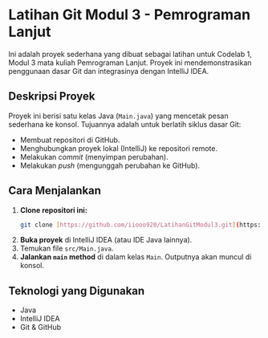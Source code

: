 # Latihan Git Modul 3 - Pemrograman Lanjut

Ini adalah proyek sederhana yang dibuat sebagai latihan untuk Codelab 1, Modul 3 mata kuliah Pemrograman Lanjut. Proyek ini mendemonstrasikan penggunaan dasar Git dan integrasinya dengan IntelliJ IDEA.

## Deskripsi Proyek

Proyek ini berisi satu kelas Java (`Main.java`) yang mencetak pesan sederhana ke konsol. Tujuannya adalah untuk berlatih siklus dasar Git:
* Membuat repositori di GitHub.
* Menghubungkan proyek lokal (IntelliJ) ke repositori remote.
* Melakukan *commit* (menyimpan perubahan).
* Melakukan *push* (mengunggah perubahan ke GitHub).

## Cara Menjalankan

1.  **Clone repositori ini:**
    ```bash
    git clone [https://github.com/iiooo920/LatihanGitModul3.git](https://github.com/iiooo920/LatihanGitModul3.git)
    ```
2.  **Buka proyek** di IntelliJ IDEA (atau IDE Java lainnya).
3.  Temukan file `src/Main.java`.
4.  **Jalankan `main` method** di dalam kelas `Main`. Outputnya akan muncul di konsol.

## Teknologi yang Digunakan

* Java
* IntelliJ IDEA
* Git & GitHub
